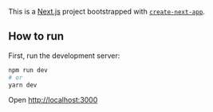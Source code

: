 This is a [Next.js](https://nextjs.org/) project bootstrapped with [`create-next-app`](https://github.com/zeit/next.js/tree/canary/packages/create-next-app).

## How to run

First, run the development server:

```bash
npm run dev
# or
yarn dev
```

Open [http://localhost:3000](http://localhost:3000)
